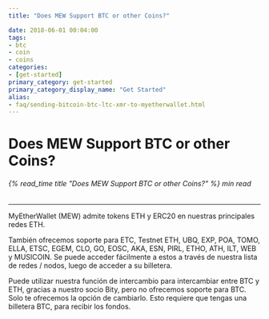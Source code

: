 ```yaml
---
title: "Does MEW Support BTC or other Coins?"

date: 2018-06-01 00:04:00
tags:
- btc
- coin
- coins
categories:
- [get-started]
primary_category: get-started
primary_category_display_name: "Get Started"
alias:
- faq/sending-bitcoin-btc-ltc-xmr-to-myetherwallet.html
---
```


# __Does MEW Support BTC or other Coins?__
###### {% read_time title "Does MEW Support BTC or other Coins?" %} min read
***

MyEtherWallet (MEW) admite tokens ETH y ERC20 en nuestras principales redes ETH.

También ofrecemos soporte para ETC, Testnet ETH, UBQ, EXP, POA, TOMO, ELLA, ETSC, EGEM, CLO, GO, EOSC, AKA, ESN, PIRL, ETHO, ATH, ILT, WEB y MUSICOIN. Se puede acceder fácilmente a estos a través de nuestra lista de redes / nodos, luego de acceder a su billetera.

Puede utilizar nuestra función de intercambio para intercambiar entre BTC y ETH, gracias a nuestro socio Bity, pero no ofrecemos soporte para BTC. Solo te ofrecemos la opción de cambiarlo. Esto requiere que tengas una billetera BTC, para recibir los fondos.

